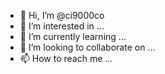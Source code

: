 - 👋 Hi, I’m @ci9000co
- 👀 I’m interested in ...
- 🌱 I’m currently learning ...
- 💞️ I’m looking to collaborate on ...
- 📫 How to reach me ...

<!---
ci9000co/ci9000co is a ✨ special ✨ repository because its `README.md` (this file) appears on your GitHub profile.
You can click the Preview link to take a look at your changes.
--->
